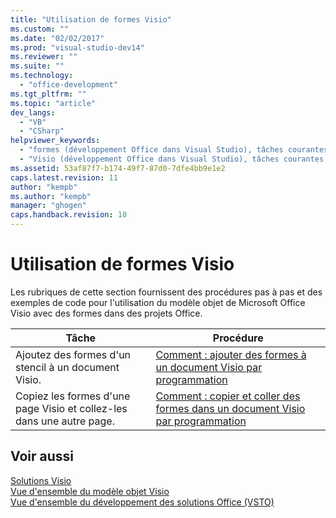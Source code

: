 ```yaml
---
title: "Utilisation de formes Visio"
ms.custom: ""
ms.date: "02/02/2017"
ms.prod: "visual-studio-dev14"
ms.reviewer: ""
ms.suite: ""
ms.technology: 
  - "office-development"
ms.tgt_pltfrm: ""
ms.topic: "article"
dev_langs: 
  - "VB"
  - "CSharp"
helpviewer_keywords: 
  - "formes (développement Office dans Visual Studio), tâches courantes avec les formes Visio"
  - "Visio (développement Office dans Visual Studio), tâches courantes avec les formes Visio"
ms.assetid: 53af87f7-b174-49f7-87d0-7dfe4bb9e1e2
caps.latest.revision: 11
author: "kempb"
ms.author: "kempb"
manager: "ghogen"
caps.handback.revision: 10
---
```

# Utilisation de formes Visio
  Les rubriques de cette section fournissent des procédures pas à pas et des exemples de code pour l'utilisation du modèle objet de Microsoft Office Visio avec des formes dans des projets Office.  
  
|Tâche|Procédure|  
|-----------|---------------|  
|Ajoutez des formes d'un stencil à un document Visio.|[Comment : ajouter des formes à un document Visio par programmation](../vsto/how-to-programmatically-add-shapes-to-a-visio-document.md)|  
|Copiez les formes d'une page Visio et collez\-les dans une autre page.|[Comment : copier et coller des formes dans un document Visio par programmation](../vsto/how-to-programmatically-copy-and-paste-shapes-in-a-visio-document.md)|  
  
## Voir aussi  
 [Solutions Visio](../vsto/visio-solutions.md)   
 [Vue d'ensemble du modèle objet Visio](../vsto/visio-object-model-overview.md)   
 [Vue d'ensemble du développement des solutions Office &#40;VSTO&#41;](../vsto/office-solutions-development-overview-vsto.md)  
  
  